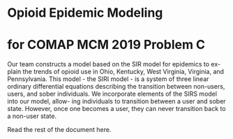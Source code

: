 # Opioid Epidemic Modeling 
# for COMAP MCM 2019 Problem C
Our team constructs a model based on the SIR model for epidemics to ex-
plain the trends of opioid use in Ohio, Kentucky, West Virginia, Virginia, and
Pennsylvania. This model - the SIRI model - is a system of three linear ordinary
differential equations describing the transition between non-users, users, and sober
individuals. We incorporate elements of the SIRS model into our model, allow-
ing individuals to transition between a user and sober state. However, once one
becomes a user, they can never transition back to a non-user state.

Read the rest of the document here.
